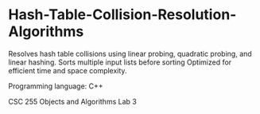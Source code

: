 # Hash-Table-Collision-Resolution-Algorithms

Resolves hash table collisions using linear probing, quadratic probing, and linear hashing. Sorts multiple input lists before sorting Optimized for efficient time and space complexity. 

Programming language: C++

CSC 255 Objects and Algorithms Lab 3 
